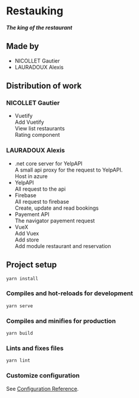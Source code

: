 # Restauking
_**The king of the restaurant**_
## Made by
- NICOLLET Gautier
- LAURADOUX Alexis
## Distribution of work
### NICOLLET Gautier
- Vuetify  
Add Vuetify  
View list restaurants  
Rating component  

### LAURADOUX Alexis
- .net core server for YelpAPI  
A small api proxy for the request to YelpAPI.  
Host in azure
- YelpAPI  
All request to the api
- Firebase  
All request to firebase  
Create, update and read bookings  
- Payement API  
The navigator payement request
- VueX     
Add Vuex   
Add store  
Add module restaurant and reservation

## Project setup
```
yarn install
```

### Compiles and hot-reloads for development
```
yarn serve
```

### Compiles and minifies for production
```
yarn build
```

### Lints and fixes files
```
yarn lint
```

### Customize configuration
See [Configuration Reference](https://cli.vuejs.org/config/).
